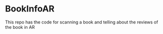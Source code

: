# BookInfoAR
This repo has the code for scanning a book and telling about the reviews of the book in AR
